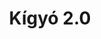 ---
layout: riddle
title: Kígyó 2.0
sha256: dd1fad01e74258d84d89b633a46c615984bbda326ef418b6881000f2301346cb
image: normal_6a444e36b902671d.png
creator: Varga Petra Anett
year: 2015
---
